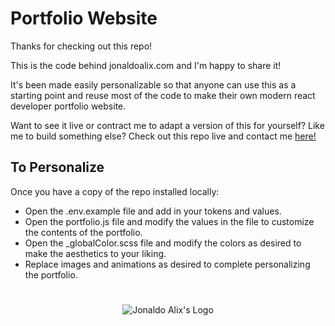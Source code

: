 
# Portfolio Website

Thanks for checking out this repo! 

This is the code behind jonaldoalix.com and I'm happy to share it! 

It's been made easily personalizable so that anyone can use this as a starting point and reuse most of the code to make their own modern react developer portfolio website.  

Want to see it live or contract me to adapt a version of this for yourself? Like me to build something else? Check out this repo live and contact me [here!](https://jonaldoalix.com) 


## To Personalize

Once you have a copy of the repo installed locally:
- Open the .env.example file and add in your tokens and values.
- Open the portfolio.js file and modify the values in the file to customize the contents of the portfolio.
- Open the _globalColor.scss file and modify the colors as desired to make the aesthetics to your liking.
- Replace images and animations as desired to complete personalizing the portfolio.

#
<p align="center">
  <img src="https://jonaldoalix.com/JAColorizedLogo150.png" alt="Jonaldo Alix's Logo" />
</p>
